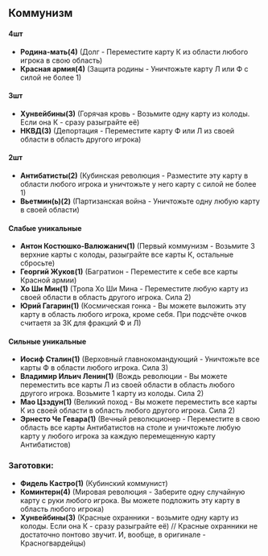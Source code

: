 ## Коммунизм

#### 4шт
- **Родина-мать(4)** (Долг - Переместите карту К из области любого игрока в свою область)
- **Красная армия(4)** (Защита родины - Уничтожьте карту Л или Ф с силой не более 1)

#### 3шт
- **Хунвейбины(3)** (Горячая кровь - Возьмите одну карту из колоды. Если она К - сразу разыграйте её)
- **НКВД(3)** (Депортация - Переместите карту Ф или Л из своей области в область другого игрока)

#### 2шт
- **Антибатисты(2)** (Кубинская революция - Разместите эту карту в области любого игрока и уничтожьте у него карту с силой не более 1)
- **Вьетмин(ь)(2)** (Партизанская война - Уничтожьте одну любую карту в своей области)

#### Слабые уникальные
- **Антон Костюшко-Валюжанич(1)** (Первый коммунизм - Возьмите 3 верхние карты с колоды, разыграйте все карты К, остальные сбросьте)
- **Георгий Жуков(1)** (Багратион - Переместите к себе все карты Красной армии)
- **Хо Ши Мин(1)** (Тропа Хо Ши Мина - Переместите любую карту из своей области в область другого игрока. Сила 2)
- **Юрий Гагарин(1)** (Космическая гонка - Вы можете выложить эту карту в область любого игрока, кроме себя. При подсчёте очков считаетя за 3К для фракций Ф и Л)

#### Сильные уникальные
- **Иосиф Сталин(1)** (Верховный главнокомандующий - Уничтожьте все карты Ф в области любого игрока. Сила 3)
- **Владимир Ильич Ленин(1)** (Вождь революции - Вы можете переместить все карты Л из своей области в область любого другого игрока. Возьмите 1 карту из колоды. Сила 2)
- **Мао Цзэдун(1)** (Великий поход - Вы можете переместить все карты К из своей области в область любого другого игрока. Сила 2)
- **Эрнесто Че Гевара(1)** (Вечный революционер - Переместите в свою область все карты Антибатистов на столе и уничтожьте любую карту у любого игрока за каждую перемещенную карту Антибатистов)


### Заготовки:
- **Фидель Кастро(1)** (Кубинский коммунист)
- **Коминтерн(4)** (Мировая революция - Заберите одну случайную карту с руки любого игрока. Вы можете подложить эту карту в область любого игрока)
- **Хунвейбины(3)** (Красные охранники - возьмите одну карту из колоды. Если она К - сразу разыграйте её)
// Красные охранники не достаточно понтово звучит. И, вообще, в оригинале - Красногвардейцы)    
